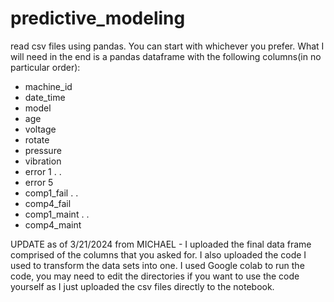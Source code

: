 # predictive_modeling
read csv files using pandas.
You can start with whichever you prefer.
What I will need in the end is a pandas dataframe with the following columns(in no particular order):
   - machine_id
   - date_time
   - model 
   - age
   - voltage
   - rotate
   - pressure
   - vibration
   - error 1
   .
   .
   - error 5
   - comp1_fail
   .
   .
   - comp4_fail
   - comp1_maint
   .
   .
   - comp4_maint


UPDATE as of 3/21/2024
from MICHAEL - I uploaded the final data frame comprised of the columns that you asked for. 
               I also uploaded the code I used to transform the data sets into one.
               I used Google colab to run the code, you may need to edit the directories if you want to use the code yourself as I just uploaded the csv files directly to the notebook.
